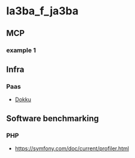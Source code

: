 # la3ba_f_ja3ba


## MCP

### example 1



## Infra

### Paas
   - [Dokku](https://github.com/dokku/dokku)

## Software benchmarking

### PHP
   - https://symfony.com/doc/current/profiler.html
